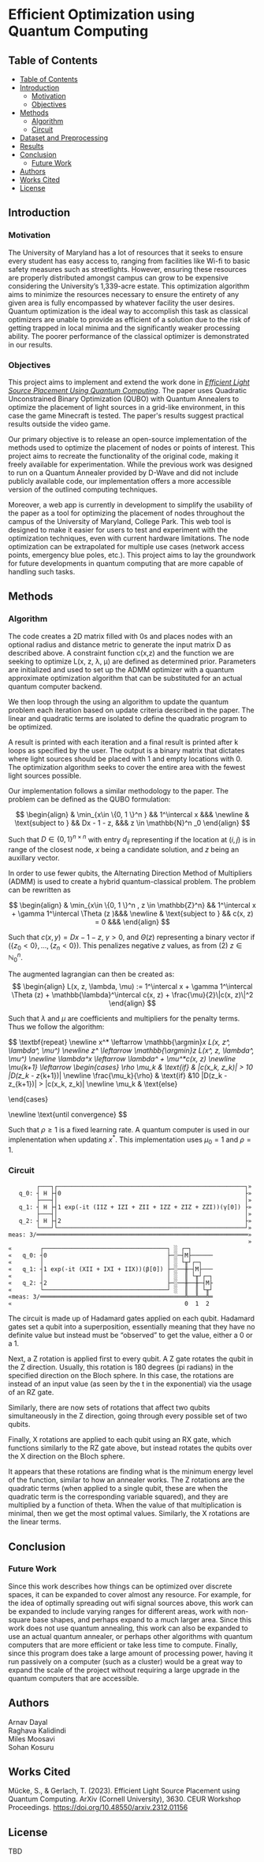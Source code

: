 # Efficient Optimization using Quantum Computing
[comment]: <> (TODO: change title of writeup if necessary)

## Table of Contents
* [Table of Contents](#table-of-contents)
* [Introduction](#introduction)
    * [Motivation](#motivation)
    * [Objectives](#objectives)
* [Methods](#methods)
  * [Algorithm](#algorithm)
  * [Circuit](#circuit)
* [Dataset and Preprocessing](#dataset-and-preprocessing) 
* [Results](#results) 
* [Conclusion](#conclusion)
    * [Future Work](#future-work)
* [Authors](#authors)
* [Works Cited](#works-cited)
* [License](#license)


## Introduction
### Motivation
The University of Maryland has a lot of resources that it seeks to ensure every student has easy access to, ranging from facilities like Wi-fi to basic safety measures such as streetlights. However, ensuring these resources are properly distributed amongst campus can grow to be expensive considering the University’s 1,339-acre estate. This optimization algorithm aims to minimize the resources necessary to ensure the entirety of any given area is fully encompassed by whatever facility the user desires. Quantum optimization is the ideal way to accomplish this task as classical optimizers are unable to provide as efficient of a solution due to the risk of getting trapped in local minima and the significantly weaker processing ability. The poorer performance of the classical optimizer is demonstrated in our results.

### Objectives
This project aims to implement and extend the work done in [*Efficient Light Source Placement Using Quantum Computing*](https://doi.org/10.48550/arXiv.2312.01156). The paper uses Quadratic Unconstrained Binary Optimization (QUBO) with Quantum Annealers to optimize the placement of light sources in a grid-like environment, in this case the game Minecraft is tested. The paper's results suggest practical results outside the video game.

Our primary objective is to release an open-source implementation of the methods used to optimize the placement of nodes or points of interest. This project aims to recreate the functionality of the original code, making it freely available for experimentation. While the previous work was designed to run on a Quantum Annealer provided by D-Wave and did not include publicly available code, our implementation offers a more accessible version of the outlined computing techniques.

Moreover, a web app is currently in development to simplify the usability of the paper as a tool for optimizing the placement of nodes throughout the campus of the University of Maryland, College Park. This web tool is designed to make it easier for users to test and experiment with the optimization techniques, even with current hardware limitations. The node optimization can be extrapolated for multiple use cases (network access points, emergency blue poles, etc.). This project aims to lay the groundwork for future developments in quantum computing that are more capable of handling such tasks.

[comment]: <> (TODO: Quantum Advantage: Explain why quantum machine learning is a suitable or advantageous approach for this problem.) 

## Methods

### Algorithm 
The code creates a 2D matrix filled with 0s and places nodes with an optional radius and distance metric to generate the input matrix D as described above. A constraint function c(x,z) and the function we are seeking to optimize L(x, z, λ, μ) are defined as determined prior. Parameters are initialized and used to set up the ADMM optimizer with a quantum approximate optimization algorithm that can be substituted for an actual quantum computer backend. 

We then loop through the using an algorithm to update the quantum problem each iteration based on update criteria described in the paper. The linear and quadratic terms are isolated to define the quadratic program to be optimized.

[comment]: <> (*Describe how z* is updated*)
[comment]: <> (*Describe how lambda is updated*)
[comment]: <> (*Describe how mu is updated* )

A result is printed with each iteration and a final result is printed after k loops as specified by the user. The output is a binary matrix that dictates where light sources should be placed with 1 and empty locations with 0. The optimization algorithm seeks to cover the entire area with the fewest light sources possible. 

Our implementation follows a similar methodology to the paper.
The problem can be defined as the QUBO formulation:

$$ 
\begin{align}
& \min_{x\in \{0, 1 \}^n } && 1^\intercal x &&& \newline 
& \text{subject to } &&  Dx - 1 - z, &&& z \in \mathbb{N}^n _0
\end{align}
$$

Such that $D\in\{0,1\}^{n\times{n}}$ with entry $d_{ij}$ representing if the location at $(i, j)$ is in range of the closest node, $x$ being a candidate solution, and $z$ being an auxillary vector.

In order to use fewer qubits, the Alternating Direction Method of Multipliers (ADMM) is used to create a hybrid quantum-classical problem. The problem can be rewritten as

$$ 
\begin{align}
& \min_{x\in \{0, 1 \}^n , z \in \mathbb{Z}^n} && 1^\intercal x + \gamma 1^\intercal \Theta (z )&&& \newline 
& \text{subject to } &&  c(x, z) = 0 &&& 
\end{align}
$$

Such that $c(x, y) = Dx - 1 - z$, $\gamma > 0$, and $\Theta (z)$ representing a binary vector if $( \{z_0 < 0\}, ... , \{z_n < 0\} )$. This penalizes negative $z$ values, as from $(2)$  $z \in \mathbb{N}^n _0$.

The augmented lagrangian can then be created as:
$$
\begin{align}
L(x, z, \lambda, \mu) := 1^\intercal x + \gamma 1^\intercal \Theta (z) + \mathbb{\lambda}^\intercal c(x, z) + \frac{\mu}{2}\|c(x, z)\|^2
\end{align}
$$

Such that $\lambda$ and $\mu$ are coefficients and multipliers for the penalty terms. Thus we follow the algorithm:

$$
 \textbf{repeat} \newline 
  x^* \leftarrow \mathbb{\argmin}_x L(x, z^*, \lambda^*, \mu^*) \newline
  z^* \leftarrow \mathbb{\argmin}_z L(x^*, z, \lambda^*, \mu^*) \newline
  \lambda^x \leftarrow \lambda^* + \mu^*c(x, z) \newline
 \mu_{k+1} \leftarrow 
 \begin{cases}
 \rho \mu_k & \text{if} & \|c(x_k, z_k)\| > 10 \|D(z_k - z_{k+1})\| \newline
  \frac{\mu_k}{\rho} & \text{if} &10 \|D(z_k - z_{k+1})\| >  \|c(x_k, z_k)\| \newline
  \mu_k & \text{else}
 
 \end{cases}

 \newline
 \text{until convergence}
$$

Such that $\rho \ge 1$ is a fixed learning rate. A quantum computer is used in our implenentation when updating $x^*$. This implementation uses $\mu_0 = 1$ and $\rho = 1$.

[comment]: <> (TODO: add argument handling?)
[comment]: <> (TODO: containerize so it can be run from source)

### Circuit

```
        ┌───┐┌─────────────────────────────────────────────────────┐»
   q_0: ┤ H ├┤0                                                    ├»
        ├───┤│                                                     │»
   q_1: ┤ H ├┤1 exp(-it (IIZ + IZI + ZII + IZZ + ZIZ + ZZI))(γ[0]) ├»
        ├───┤│                                                     │»
   q_2: ┤ H ├┤2                                                    ├»
        └───┘└─────────────────────────────────────────────────────┘»
meas: 3/════════════════════════════════════════════════════════════»
                                                                    »
«        ┌───────────────────────────────────┐ ░ ┌─┐      
«   q_0: ┤0                                  ├─░─┤M├──────
«        │                                   │ ░ └╥┘┌─┐   
«   q_1: ┤1 exp(-it (XII + IXI + IIX))(β[0]) ├─░──╫─┤M├───
«        │                                   │ ░  ║ └╥┘┌─┐
«   q_2: ┤2                                  ├─░──╫──╫─┤M├
«        └───────────────────────────────────┘ ░  ║  ║ └╥┘
«meas: 3/═════════════════════════════════════════╩══╩══╩═
«                                                 0  1  2 
```

The circuit is made up of Hadamard gates applied on each qubit. Hadamard gates set a qubit into a superposition, essentially meaning that they have no definite value but instead must be “observed” to get the value, either a 0 or a 1. 

Next, a Z rotation is applied first to every qubit. A Z gate rotates the qubit in the Z direction. Usually, this rotation is 180 degrees (pi radians) in the specified direction on the Bloch sphere. In this case, the rotations are instead of an input value (as seen by the t in the exponential) via the usage of an RZ gate. 

Similarly, there are now sets of rotations that affect two qubits simultaneously in the Z direction, going through every possible set of two qubits. 

Finally, X rotations are applied to each qubit using an RX gate, which functions similarly to the RZ gate above, but instead rotates the qubits over the X direction on the Bloch sphere. 

It appears that these rotations are finding what is the minimum energy level of the function, similar to how an annealer works. The Z rotations are the quadratic terms (when applied to a single qubit, these are when the quadratic term is the corresponding variable squared), and they are multiplied by a function of theta. When the value of that multiplication is minimal, then we get the most optimal values. Similarly, the X rotations are the linear terms. 

## Conclusion
### Future Work

[comment]: <> (TODO: Summary: Briefly summarize your project's key findings and their significance.)
[comment]: <> (TODO: Discuss the potential broader impact of your work in the field of quantum machine learning.)

Since this work describes how things can be optimized over discrete spaces, it can be expanded to cover almost any resource. For example, for the idea of optimally spreading out wifi signal sources above, this work can be expanded to include varying ranges for different areas, work with non-square base shapes, and perhaps expand to a much larger area. Since this work does not use quantum annealing, this work can also be expanded to use an actual quantum annealer, or perhaps other algorithms with quantum computers that are more efficient or take less time to compute. Finally, since this program does take a large amount of processing power, having it run passively on a computer (such as a cluster) would be a great way to expand the scale of the project without requiring a large upgrade in the quantum computers that are accessible. 


## Authors
Arnav Dayal \
Raghava Kalidindi \
Miles Moosavi \
Sohan Kosuru

[comment]: <> (TODO: authors and umd credits)

## Works Cited
Mücke, S., & Gerlach, T. (2023). Efficient Light Source Placement using Quantum Computing. ArXiv (Cornell University), 3630. CEUR Workshop Proceedings. https://doi.org/10.48550/arxiv.2312.01156


## License
TBD

[comment]: <> (TODO: Choose license probably MIT)
